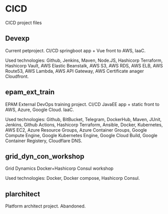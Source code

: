 # CICD
CICD project files

## Devexp

Current petproject. CI/CD springboot app + Vue front to AWS, IaaC.

Used technologies: Github, Jenkins, Maven, Node.JS, Hashicorp Terraform, Hashicorp Vault, AWS Elastic Beanstalk, AWS S3, AWS RDS, AWS ELB, AWS Route53, AWS Lambda, AWS API Gateway, AWS Certificate anager Cloudfront.

## epam_ext_train

EPAM External DevOps training project. CI/CD JavaEE app + static front to AWS, Azure, Google Cloud. IaaC.

Used technologies: Github, BitBucket, Telegram, DockerHub, Maven, JUnit, Jenkins, Github Actions, Hashicorp Terraform, Ansible, Docker, Kubernetes, AWS EC2, Azure Resource Groups, Azure Container Groups, Google Compute Engine, Google Kubernetes Engine, Google Cloud Build, Google Container  Registery, Cloudflare DNS.

## grid_dyn_con_workshop

Grid Dynamics Docker+Hashicorp Consul workshop

Used technologies: Docker, Docker compose, Hashicorp Consul.

## plarchitect

Platform architect project. Abandoned.
